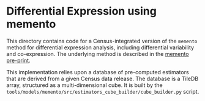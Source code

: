 # Differential Expression using memento

This directory contains code for a Census-integrated version of the `memento` method for differential expression
analysis, including differential variability and co-expression. The underlying method is described in
the [memento pre-print](https://www.biorxiv.org/content/10.1101/2022.11.09.515836v1).

This implementation relies upon a database of pre-computed estimators that are derived from a given Census data release.
The database is a TileDB array, structured as a multi-dimensional cube. It is built by
the `tools/models/memento/src/estimators_cube_builder/cube_builder.py` script.
